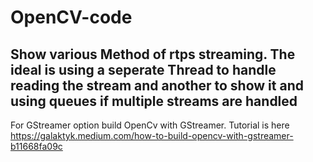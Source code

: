 # OpenCV-code

## Show various Method of rtps streaming. The ideal is using a seperate Thread to handle reading the stream and another to show it and using queues if multiple streams are handled
For GStreamer option build OpenCv with GStreamer. Tutorial is here https://galaktyk.medium.com/how-to-build-opencv-with-gstreamer-b11668fa09c
